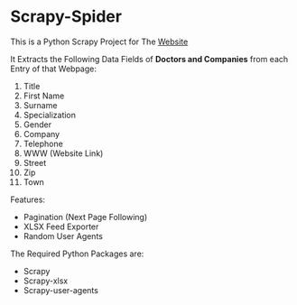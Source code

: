 # Scrapy-Spider
This is a Python Scrapy Project for The [Website](https://www.comparis.ch/gesundheit/arzt/kanton-zuerich)

It Extracts the Following Data Fields of **Doctors and Companies** from each Entry of that Webpage:
1. Title
2. First Name
3. Surname
4. Specialization
5. Gender
6. Company
7. Telephone
8. WWW (Website Link)
9. Street
10. Zip
11. Town

Features:
* Pagination (Next Page Following)
* XLSX Feed Exporter
* Random User Agents

The Required Python Packages are:
* Scrapy
* Scrapy-xlsx
* Scrapy-user-agents
